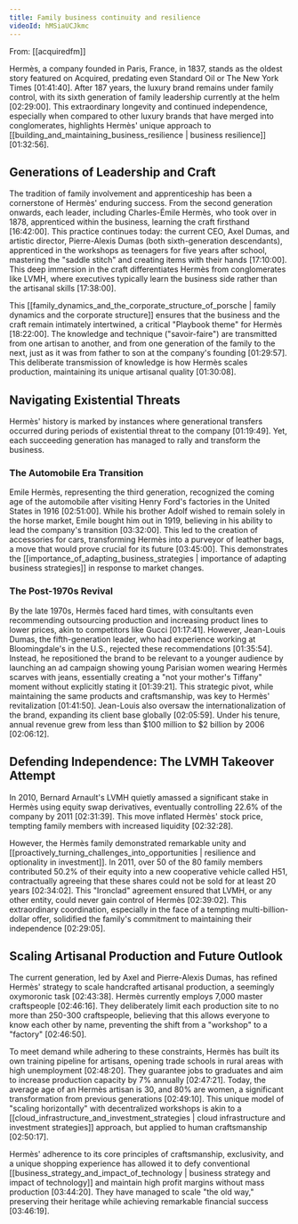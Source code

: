 ```yaml
---
title: Family business continuity and resilience
videoId: hMSiaUCJkmc
---
```


From: [[acquiredfm]] <br/> 

Hermès, a company founded in Paris, France, in 1837, stands as the oldest story featured on Acquired, predating even Standard Oil or The New York Times <a class="yt-timestamp" data-t="01:41:40">[01:41:40]</a>. After 187 years, the luxury brand remains under family control, with its sixth generation of family leadership currently at the helm <a class="yt-timestamp" data-t="02:29:00">[02:29:00]</a>. This extraordinary longevity and continued independence, especially when compared to other luxury brands that have merged into conglomerates, highlights Hermès' unique approach to [[building_and_maintaining_business_resilience | business resilience]] <a class="yt-timestamp" data-t="01:32:56">[01:32:56]</a>.

## Generations of Leadership and Craft

The tradition of family involvement and apprenticeship has been a cornerstone of Hermès' enduring success. From the second generation onwards, each leader, including Charles-Émile Hermès, who took over in 1878, apprenticed within the business, learning the craft firsthand <a class="yt-timestamp" data-t="16:42:00">[16:42:00]</a>. This practice continues today: the current CEO, Axel Dumas, and artistic director, Pierre-Alexis Dumas (both sixth-generation descendants), apprenticed in the workshops as teenagers for five years after school, mastering the "saddle stitch" and creating items with their hands <a class="yt-timestamp" data-t="17:10:00">[17:10:00]</a>. This deep immersion in the craft differentiates Hermès from conglomerates like LVMH, where executives typically learn the business side rather than the artisanal skills <a class="yt-timestamp" data-t="17:38:00">[17:38:00]</a>.

This [[family_dynamics_and_the_corporate_structure_of_porsche | family dynamics and the corporate structure]] ensures that the business and the craft remain intimately intertwined, a critical "Playbook theme" for Hermès <a class="yt-timestamp" data-t="18:22:00">[18:22:00]</a>. The knowledge and technique ("savoir-faire") are transmitted from one artisan to another, and from one generation of the family to the next, just as it was from father to son at the company's founding <a class="yt-timestamp" data-t="01:29:57">[01:29:57]</a>. This deliberate transmission of knowledge is how Hermès scales production, maintaining its unique artisanal quality <a class="yt-timestamp" data-t="01:30:08">[01:30:08]</a>.

## Navigating Existential Threats

Hermès' history is marked by instances where generational transfers occurred during periods of existential threat to the company <a class="yt-timestamp" data-t="01:19:49">[01:19:49]</a>. Yet, each succeeding generation has managed to rally and transform the business.

### The Automobile Era Transition
Emile Hermès, representing the third generation, recognized the coming age of the automobile after visiting Henry Ford's factories in the United States in 1916 <a class="yt-timestamp" data-t="02:51:00">[02:51:00]</a>. While his brother Adolf wished to remain solely in the horse market, Emile bought him out in 1919, believing in his ability to lead the company's transition <a class="yt-timestamp" data-t="03:32:00">[03:32:00]</a>. This led to the creation of accessories for cars, transforming Hermès into a purveyor of leather bags, a move that would prove crucial for its future <a class="yt-timestamp" data-t="03:45:00">[03:45:00]</a>. This demonstrates the [[importance_of_adapting_business_strategies | importance of adapting business strategies]] in response to market changes.

### The Post-1970s Revival
By the late 1970s, Hermès faced hard times, with consultants even recommending outsourcing production and increasing product lines to lower prices, akin to competitors like Gucci <a class="yt-timestamp" data-t="01:17:41">[01:17:41]</a>. However, Jean-Louis Dumas, the fifth-generation leader, who had experience working at Bloomingdale's in the U.S., rejected these recommendations <a class="yt-timestamp" data-t="01:35:54">[01:35:54]</a>. Instead, he repositioned the brand to be relevant to a younger audience by launching an ad campaign showing young Parisian women wearing Hermès scarves with jeans, essentially creating a "not your mother's Tiffany" moment without explicitly stating it <a class="yt-timestamp" data-t="01:39:21">[01:39:21]</a>. This strategic pivot, while maintaining the same products and craftsmanship, was key to Hermès' revitalization <a class="yt-timestamp" data-t="01:41:50">[01:41:50]</a>. Jean-Louis also oversaw the internationalization of the brand, expanding its client base globally <a class="yt-timestamp" data-t="02:05:59">[02:05:59]</a>. Under his tenure, annual revenue grew from less than $100 million to $2 billion by 2006 <a class="yt-timestamp" data-t="02:06:12">[02:06:12]</a>.

## Defending Independence: The LVMH Takeover Attempt

In 2010, Bernard Arnault's LVMH quietly amassed a significant stake in Hermès using equity swap derivatives, eventually controlling 22.6% of the company by 2011 <a class="yt-timestamp" data-t="02:31:39">[02:31:39]</a>. This move inflated Hermès' stock price, tempting family members with increased liquidity <a class="yt-timestamp" data-t="02:32:28">[02:32:28]</a>.

However, the Hermès family demonstrated remarkable unity and [[proactively_turning_challenges_into_opportunities | resilience and optionality in investment]]. In 2011, over 50 of the 80 family members contributed 50.2% of their equity into a new cooperative vehicle called H51, contractually agreeing that these shares could not be sold for at least 20 years <a class="yt-timestamp" data-t="02:34:02">[02:34:02]</a>. This "Ironclad" agreement ensured that LVMH, or any other entity, could never gain control of Hermès <a class="yt-timestamp" data-t="02:39:02">[02:39:02]</a>. This extraordinary coordination, especially in the face of a tempting multi-billion-dollar offer, solidified the family's commitment to maintaining their independence <a class="yt-timestamp" data-t="02:29:05">[02:29:05]</a>.

## Scaling Artisanal Production and Future Outlook

The current generation, led by Axel and Pierre-Alexis Dumas, has refined Hermès' strategy to scale handcrafted artisanal production, a seemingly oxymoronic task <a class="yt-timestamp" data-t="02:43:38">[02:43:38]</a>. Hermès currently employs 7,000 master craftspeople <a class="yt-timestamp" data-t="02:46:16">[02:46:16]</a>. They deliberately limit each production site to no more than 250-300 craftspeople, believing that this allows everyone to know each other by name, preventing the shift from a "workshop" to a "factory" <a class="yt-timestamp" data-t="02:46:50">[02:46:50]</a>.

To meet demand while adhering to these constraints, Hermès has built its own training pipeline for artisans, opening trade schools in rural areas with high unemployment <a class="yt-timestamp" data-t="02:48:20">[02:48:20]</a>. They guarantee jobs to graduates and aim to increase production capacity by 7% annually <a class="yt-timestamp" data-t="02:47:21">[02:47:21]</a>. Today, the average age of an Hermès artisan is 30, and 80% are women, a significant transformation from previous generations <a class="yt-timestamp" data-t="02:49:10">[02:49:10]</a>. This unique model of "scaling horizontally" with decentralized workshops is akin to a [[cloud_infrastructure_and_investment_strategies | cloud infrastructure and investment strategies]] approach, but applied to human craftsmanship <a class="yt-timestamp" data-t="02:50:17">[02:50:17]</a>.

Hermès' adherence to its core principles of craftsmanship, exclusivity, and a unique shopping experience has allowed it to defy conventional [[business_strategy_and_impact_of_technology | business strategy and impact of technology]] and maintain high profit margins without mass production <a class="yt-timestamp" data-t="03:44:20">[03:44:20]</a>. They have managed to scale "the old way," preserving their heritage while achieving remarkable financial success <a class="yt-timestamp" data-t="03:46:19">[03:46:19]</a>.